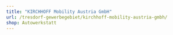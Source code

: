 ```yaml
---
title: "KIRCHHOFF Mobility Austria GmbH"
url: /tresdorf-gewerbegebiet/kirchhoff-mobility-austria-gmbh/
shop: Autowerkstatt
---
```

